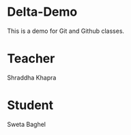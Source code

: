 # Delta-Demo
This is a demo for Git and Github classes.

# Teacher
Shraddha Khapra

# Student
Sweta Baghel